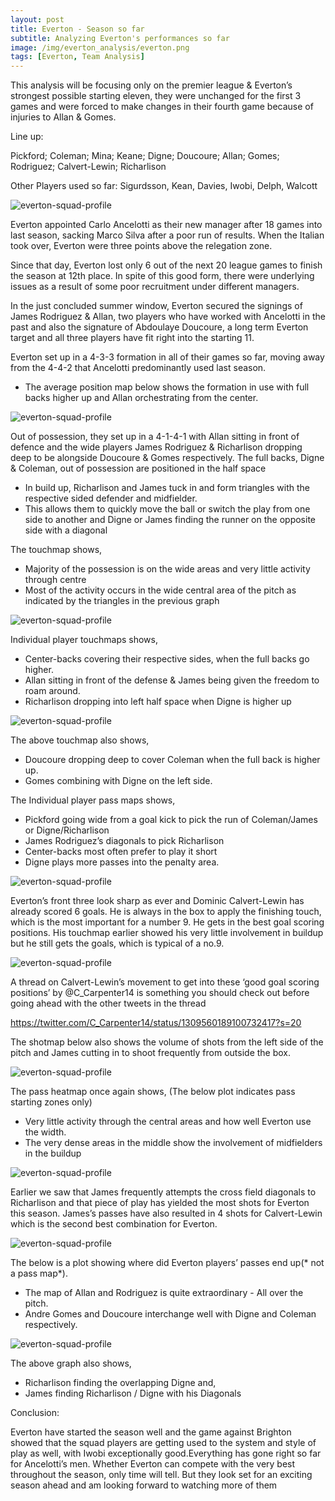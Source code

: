 ```yaml
---
layout: post
title: Everton - Season so far
subtitle: Analyzing Everton's performances so far
image: /img/everton_analysis/everton.png
tags: [Everton, Team Analysis]
---
```


This analysis will be focusing only on the premier league & Everton’s strongest possible starting eleven, they were unchanged for the first 3 games and were forced to make changes in their fourth game because of injuries to Allan & Gomes.

Line up:

Pickford; Coleman; Mina; Keane; Digne; Doucoure; Allan; Gomes; Rodriguez; Calvert-Lewin; Richarlison

Other Players used so far: Sigurdsson, Kean, Davies, Iwobi, Delph, Walcott

![everton-squad-profile](/img/everton_analysis/everton_squad_profile.png)

Everton appointed Carlo Ancelotti as their new manager after 18 games into last season, sacking Marco Silva after a poor run of results. When the Italian took over, Everton were three points above the relegation zone.

Since that day, Everton lost only 6 out of the next 20 league games to finish the season at 12th place. In spite of this good form, there were underlying issues as a result of some poor recruitment under different managers.

In the just concluded summer window, Everton secured the signings of James Rodriguez & Allan, two players who have worked with Ancelotti in the past and also the signature of Abdoulaye Doucoure, a long term Everton target and all three players have fit right into the starting 11.

Everton set up in a 4-3-3 formation in all of their games so far, moving away from the 4-4-2 that Ancelotti predominantly used last season.
- The average position map below shows the formation in use with full backs higher up and Allan orchestrating from the center.

![everton-squad-profile](/img/everton_analysis/everton_avg_positions.png)

Out of possession, they set up in a 4-1-4-1 with Allan sitting in front of defence and the wide players James Rodriguez & Richarlison dropping deep to be alongside Doucoure & Gomes respectively. The full backs, Digne & Coleman, out of possession are positioned in the half space

- In build up, Richarlison and James tuck in and form triangles with the respective sided defender and midfielder.
- This allows them to quickly move the ball or switch the play from one side to another and Digne or James finding the runner on the opposite side with a diagonal

The touchmap shows,

- Majority of the possession is on the wide areas and very little activity through centre
- Most of the activity occurs in the wide central area of the pitch as indicated by the triangles in the previous graph

![everton-squad-profile](/img/everton_analysis/team_touchmap.png)

Individual player touchmaps shows,

- Center-backs covering their respective sides, when the full backs go higher.
- Allan sitting in front of the defense & James being given the freedom to roam around.
- Richarlison dropping into left half space when Digne is higher up

![everton-squad-profile](/img/everton_analysis/players_touchmap.png)

The above touchmap also shows,

- Doucoure dropping deep to cover Coleman when the full back is higher up.
- Gomes combining with Digne on the left side.

The Individual player pass maps shows,
- Pickford going wide from a goal kick to pick the run of Coleman/James or Digne/Richarlison
- James Rodriguez’s diagonals to pick Richarlison
- Center-backs most often prefer to play it short
- Digne plays more passes into the penalty area.

![everton-squad-profile](/img/everton_analysis/player_passmaps.png)

Everton’s front three look sharp as ever and Dominic Calvert-Lewin has already scored 6 goals. He is always in the box to apply the finishing touch, which is the most important for a number 9. He gets in the best goal scoring positions.  His touchmap earlier showed his very little involvement in buildup but he still gets the goals, which is typical of a no.9.

![everton-squad-profile](/img/everton_analysis/front3_shots.png)

A thread on Calvert-Lewin’s movement to get into these ‘good goal scoring positions’ by @C_Carpenter14 is something you should check out before going ahead with the other tweets in the thread

https://twitter.com/C_Carpenter14/status/1309560189100732417?s=20

The shotmap below also shows the volume of shots from the left side of the pitch and James cutting in to shoot frequently from outside the box.

![everton-squad-profile](/img/everton_analysis/team_shots.png)

The pass heatmap once again shows,
(The below plot indicates pass starting zones only)
- Very little activity through the central areas and how well Everton use the width.
- The very dense areas in the middle show the involvement of midfielders in the buildup 

![everton-squad-profile](/img/everton_analysis/pass_starting_zones.png)

Earlier we saw that James frequently attempts the cross field diagonals to Richarlison and that piece of play has yielded the most shots for Everton this season. James’s passes have also resulted in 4 shots for Calvert-Lewin which is the second best combination for Everton.

![everton-squad-profile](/img/everton_analysis/shot_combination.png)

The below is a plot showing where did Everton players’ passes end up(* not a pass map*).
- The map of Allan and Rodriguez is quite extraordinary - All over the pitch. 
-  Andre Gomes and Doucoure interchange well with Digne and Coleman respectively.

![everton-squad-profile](/img/everton_analysis/passing_endzones.png)

The above graph also shows,

- Richarlison finding the overlapping Digne and,
- James finding Richarlison / Digne with his Diagonals

Conclusion: 

Everton have started the season well and the game against Brighton showed that the squad players are getting used to the system and style of play as well, with Iwobi exceptionally good.Everything has gone right so far for Ancelotti’s men. Whether Everton can compete with the very best throughout the season, only time will tell. But they look set for an exciting season ahead and am looking forward to watching more of them

